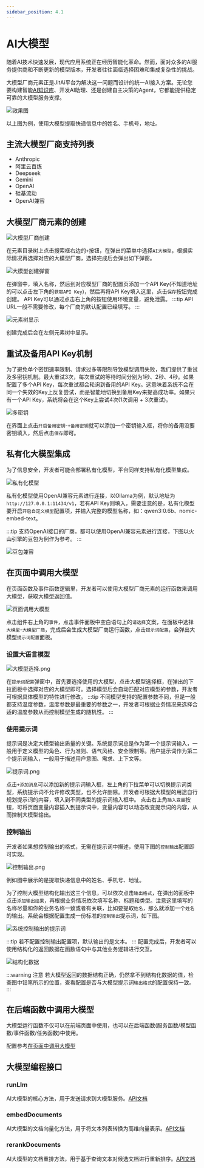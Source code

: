 ```yaml
---
sidebar_position: 4.1
---
```


# AI大模型

随着AI技术快速发展，现代应用系统正在经历智能化革命。然而，面对众多的AI服务提供商和不断更新的模型版本，开发者往往面临选择困难和集成复杂性的挑战。

大模型厂商元素正是JitAi平台为解决这一问题而设计的统一AI接入方案。无论您要构建智能[AI知识库](./AI知识库.md)、开发AI助理、还是创建自主决策的Agent，它都能提供稳定可靠的大模型服务支撑。

![效果图](./img/1/效果图.gif)

以上图为例，使用大模型提取快递信息中的姓名、手机号，地址。

## 主流大模型厂商支持列表
*   Anthropic
*   阿里云百炼
*   Deepseek
*   Gemini
*   OpenAI
*   硅基流动
*   OpenAI兼容

## 大模型厂商元素的创建
![大模型厂商创建](./img/1/大模型创建.png)

在元素目录树上点击搜索框右边的`+`按钮，在弹出的菜单中选择`AI大模型`，根据实际情况再选择对应的大模型厂商，选择完成后会弹出如下弹窗。

![大模型创建弹窗](./img/1/大模型创建弹窗.png)

在弹窗中，填入名称，然后到对应模型厂商的配置页添加一个API Key(不知道地址的可以点击左下角的`获取API Key`)，然后再将API Key填入这里，点击`保存`按钮完成创建。
API Key可以通过点击右上角的按钮使用环境变量，避免泄露。
:::tip
API URL一般不需要修改，每个厂商的默认配置已经填写。
:::

![元素树显示](./img/1/元素树显示.png)

创建完成后会在左侧元素树中显示。

## 重试及备用API Key机制
为了避免单个密钥速率限制、请求过多等限制导致模型调用失败，我们提供了重试及多密钥机制。最大重试3次，每次重试的等待时间分别为1秒、2秒、4秒。如果配置了多个API Key，每次重试都会轮询到备用的API Key。这意味着系统不会在同一个失效的Key上反复尝试，而是智能地切换到备用Key来提高成功率。如果只有一个API Key，系统将会在这个Key上尝试4次(1次调用 + 3次重试)。

![多密钥](./img/1/多密钥.png)

在界面上点击`开启备用密钥`-`+备用密钥`就可以添加一个密钥输入框，将你的备用没要密钥填入，然后点击`保存`即可。

## 私有化大模型集成
为了信息安全，开发者可能会部署私有化模型，平台同样支持私有化模型集成。

![私有化模型](./img/1/私有化模型.png)

私有化模型使用OpenAI兼容元素进行连接，以Ollama为例，默认地址为`http://127.0.0.1:11434/v1`，若有API Key则填入，需要注意的是，私有化模型要开启`开启自定义模型`配置项，并输入完整的模型名称，如：qwen3:0.6b、nomic-embed-text。

:::tip
支持OpenAI接口的厂商，都可以使用OpenAI兼容元素进行连接，下图以火山引擎的豆包为例作为参考。
:::

![豆包兼容](./img/1/豆包兼容.png)

## 在页面中调用大模型
在页面函数及事件函数逻辑里，开发者可以使用大模型厂商元素的运行函数来调用大模型，获取大模型返回值。

![页面调用大模型](./img/1/页面调用大模型.gif)

点击组件右上角的`事件`，点击事件面板中空白语句上的`请选择`文案，在面板中选择`大模型`-`大模型厂商`，完成后会生成大模型厂商运行函数，点击`提示词配置`，会弹出大模型`提示词配置`面板。

### 设置大语言模型
![大模型选择.png](./img/1/大模型选择.png)

在`提示词配置`弹窗中，首先要选择使用的大模型，点击大模型选择框，在弹出的下拉面板中选择对应的大模型即可。选择模型后会自动匹配对应模型的参数，开发者可根据具体模型的特性进行修改。
:::tip
不同模型支持的配置参数不同，但是一般都支持温度参数，温度参数是最重要的参数之一，开发者可根据业务情况来选择合适的温度参数从而控制模型生成的随机性。
:::

### 使用提示词
提示词是决定大模型输出质量的关键。系统提示词总是作为第一个提示词输入，一般用于定义模型的角色、行为准则、语气风格、安全限制等。用户提示词作为第二个提示词输入，一般用于描述用户意图、需求、上下文等。

![提示词.png](./img/1/提示词.png)

点击`+添加消息`可以添加新的提示词输入框，左上角的下拉菜单可以切换提示词类型，系统提示词不允许修改类型，也不允许删除。开发者可根据大模型的用途自行规划提示词的内容，填入到不同类型的提示词输入框中。
点击右上角`插入变量`按钮，可将页面变量内容插入到提示词中，变量内容可以动态改变提示词的内容，从而控制大模型输出。

### 控制输出
开发者如果想控制输出的格式，无需在提示词中描述，使用下图的`控制输出`配置即可实现。

![控制输出.png](./img/1/控制输出.gif)

例如图中展示的是提取快递信息中的姓名、手机号、地址。

为了控制大模型结构化输出这三个信息，可以依次点击`输出格式`，在弹出的面板中点击`添加输出结果`，再根据业务情况依次填写名称、标题和类型。注意这里填写的名称尽量和你的业务名称一致或者有关联，比如要提取`姓名`，那么就添加一个`姓名`的输出。系统会根据配置生成一份标准的`控制输出`提示词，如下图。

![系统控制输出的提示词](./img/1/系统控制输出的提示词.png)


:::tip
若不配置控制输出配置项，默认输出的是文本。
:::
配置完成后，开发者可以使用结构化的返回数据在函数语句中与其他业务逻辑进行交互。

![结构化数据](./img/1/结构化数据.png)

:::warning 注意
若大模型返回的数据结构正确，仍然拿不到结构化数据的值，检查图中铅笔所示的位置，查看配置是否与大模型提示词`输出格式`的配置保持一致。
:::

## 在后端函数中调用大模型
大模型运行函数不仅可以在前端页面中使用，也可以在后端函数(服务函数/模型函数/事件函数/任务函数)中使用。

配置参考[在页面中调用大模型](#在页面中调用大模型)

## 大模型编程接口
### runLlm
AI大模型的核心方法，用于发送请求到大模型服务。[API文档](../../reference/开发框架/JitAi/AI大模型.md#runllm)

### embedDocuments
AI大模型的文档向量化方法，用于将文本列表转换为高维向量表示。[API文档](../../reference/开发框架/JitAi/AI大模型.md#embeddocuments)

### rerankDocuments
AI大模型的文档重排方法，用于基于查询文本对候选文档进行重新排序。[API文档](../../reference/开发框架/JitAi/AI大模型.md#rerankdocuments)

